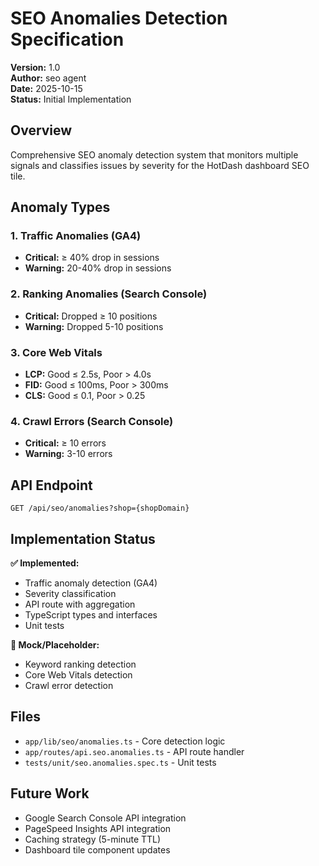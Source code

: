 # SEO Anomalies Detection Specification

**Version:** 1.0  
**Author:** seo agent  
**Date:** 2025-10-15  
**Status:** Initial Implementation

## Overview

Comprehensive SEO anomaly detection system that monitors multiple signals and classifies issues by severity for the HotDash dashboard SEO tile.

## Anomaly Types

### 1. Traffic Anomalies (GA4)
- **Critical:** ≥ 40% drop in sessions
- **Warning:** 20-40% drop in sessions

### 2. Ranking Anomalies (Search Console)
- **Critical:** Dropped ≥ 10 positions
- **Warning:** Dropped 5-10 positions

### 3. Core Web Vitals
- **LCP:** Good ≤ 2.5s, Poor > 4.0s
- **FID:** Good ≤ 100ms, Poor > 300ms
- **CLS:** Good ≤ 0.1, Poor > 0.25

### 4. Crawl Errors (Search Console)
- **Critical:** ≥ 10 errors
- **Warning:** 3-10 errors

## API Endpoint

```
GET /api/seo/anomalies?shop={shopDomain}
```

## Implementation Status

**✅ Implemented:**
- Traffic anomaly detection (GA4)
- Severity classification
- API route with aggregation
- TypeScript types and interfaces
- Unit tests

**🚧 Mock/Placeholder:**
- Keyword ranking detection
- Core Web Vitals detection
- Crawl error detection

## Files

- `app/lib/seo/anomalies.ts` - Core detection logic
- `app/routes/api.seo.anomalies.ts` - API route handler
- `tests/unit/seo.anomalies.spec.ts` - Unit tests

## Future Work

- Google Search Console API integration
- PageSpeed Insights API integration
- Caching strategy (5-minute TTL)
- Dashboard tile component updates
